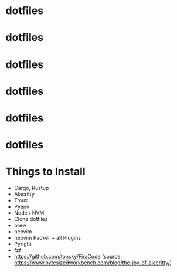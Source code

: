 # dotfiles
# dotfiles
# dotfiles
# dotfiles
# dotfiles
# dotfiles

# Things to Install
- Cargo, Rustup
- Alacritty
- Tmux
- Pyenv
- Node / NVM
- Clone dotfiles
- brew
- neovim
- neovim Packer + all Plugins
- Pyright
- fzf
- https://github.com/tonsky/FiraCode (source: https://www.bytesizedworkbench.com/blog/the-joy-of-alacritty/)
